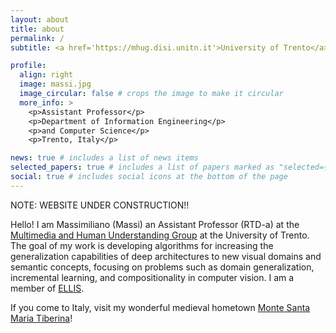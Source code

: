 ```yaml
---
layout: about
title: about
permalink: /
subtitle: <a href='https://mhug.disi.unitn.it'>University of Trento</a>

profile:
  align: right
  image: massi.jpg
  image_circular: false # crops the image to make it circular
  more_info: >
    <p>Assistant Professor</p>
    <p>Department of Information Engineering</p>
    <p>and Computer Science</p>
    <p>Trento, Italy</p>

news: true # includes a list of news items
selected_papers: true # includes a list of papers marked as "selected={true}"
social: true # includes social icons at the bottom of the page
---
```


NOTE: WEBSITE UNDER CONSTRUCTION!!

Hello! I am Massimiliano (Massi) an Assistant Professor (RTD-a) at the <a href="http://mhug.disi.unitn.it/">Multimedia and Human Understanding Group</a> at the University of Trento.  The goal of my work is developing algorithms for increasing the generalization capabilities of deep architectures to new visual domains and semantic concepts, focusing on problems such as domain generalization, incremental learning, and compositionality in computer vision. I am a member of <a href="https://ellis.eu/">ELLIS</a>.


If you come to Italy, visit my wonderful medieval hometown <a href="https://www.umbriatourism.it/monte-santa-maria-tiberina">Monte Santa Maria Tiberina</a>!